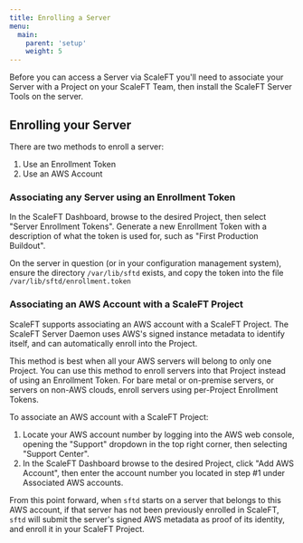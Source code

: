 ```yaml
---
title: Enrolling a Server
menu:
  main:
    parent: 'setup'
    weight: 5
---
```


Before you can access a Server via ScaleFT you'll need to associate your Server
with a Project on your ScaleFT Team, then install the ScaleFT Server Tools on
the server.

## Enrolling your Server

There are two methods to enroll a server:

1. Use an Enrollment Token
2. Use an AWS Account

### Associating any Server using an Enrollment Token

In the ScaleFT Dashboard, browse to the desired Project, then select
"Server Enrollment Tokens". Generate a new Enrollment Token with a
description of what the token is used for, such as "First Production Buildout".

On the server in question (or in your configuration management system), ensure
the directory `/var/lib/sftd` exists, and copy the token into the file
`/var/lib/sftd/enrollment.token`

### Associating an AWS Account with a ScaleFT Project

ScaleFT supports associating an AWS account with a ScaleFT Project. The ScaleFT
Server Daemon uses AWS's signed instance metadata to identify itself, and can
automatically enroll into the Project.

This method is best when all your AWS servers will belong to only one Project.
You can use this method to enroll servers into that Project instead of using an
Enrollment Token. For bare metal or on-premise servers, or servers on non-AWS
clouds, enroll servers using per-Project Enrollment Tokens.

To associate an AWS account with a ScaleFT Project:

1. Locate your AWS account number by logging into the AWS web console, opening
   the "Support" dropdown in the top right corner, then selecting "Support
   Center".
2. In the ScaleFT Dashboard browse to the desired Project, click "Add AWS Account",
   then enter the account number you located in step #1 under Associated AWS accounts.

From this point forward, when `sftd` starts on a server that belongs to this AWS
account, if that server has not been previously enrolled in ScaleFT, `sftd` will
submit the server's signed AWS metadata as proof of its identity, and enroll it
in your ScaleFT Project.

